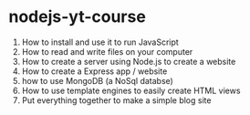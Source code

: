 # nodejs-yt-course

1. How to install and use it to run JavaScript
2. How to read and write files on your computer
3. How to create a server using Node.js to create a website
4. How to create a Express app / website
5. how to use MongoDB (a NoSql databse)
6. How to use template engines to easily create HTML views
7. Put everything together to make a simple blog site
